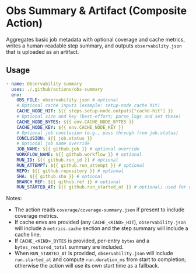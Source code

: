 # Obs Summary & Artifact (Composite Action)

Aggregates basic job metadata with optional coverage and cache metrics, writes a human-readable step summary, and outputs `observability.json` that is uploaded as an artifact.

## Usage

```yaml
- name: Observability summary
  uses: ./.github/actions/obs-summary
  env:
    OBS_FILE: observability.json # optional
    # Optional cache inputs (example: setup-node cache hit)
    CACHE_NODE_HIT: ${{ steps.setup-node.outputs["cache-hit"] }}
    # Optional size and key (best-effort; parse logs and set these)
    CACHE_NODE_BYTES: ${{ env.CACHE_NODE_BYTES }}
    CACHE_NODE_KEY: ${{ env.CACHE_NODE_KEY }}
    # Optional job conclusion (e.g., pass through from job.status)
    CONCLUSION: ${{ job.status }}
    # Optional job name override
    JOB_NAME: ${{ github.job }} # optional override
    WORKFLOW_NAME: ${{ github.workflow }} # optional
    RUN_ID: ${{ github.run_id }} # optional
    RUN_ATTEMPT: ${{ github.run_attempt }} # optional
    REPO: ${{ github.repository }} # optional
    SHA: ${{ github.sha }} # optional
    BRANCH_REF: ${{ github.ref }} # optional
    RUN_STARTED_AT: ${{ github.run_started_at }} # optional; used for duration
```

Notes:

- The action reads `coverage/coverage-summary.json` if present to include coverage metrics.
- If cache envs are provided (any `CACHE_<KIND>_HIT`), `observability.json` will include a `metrics.cache` section and the step summary will include a cache line.
- If `CACHE_<KIND>_BYTES` is provided, per-entry `bytes` and a `bytes_restored_total` summary are included.
- When `RUN_STARTED_AT` is provided, `observability.json` will include `run.started_at` and compute `run.duration_ms` from start to completion; otherwise the action will use its own start time as a fallback.
